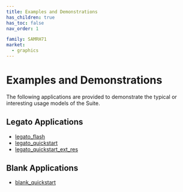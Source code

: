 ```yaml
---
title: Examples and Demonstrations
has_children: true
has_toc: false
nav_order: 1

family: SAMRH71
market:
  - graphics
---
```


# Examples and Demonstrations

The following applications are provided to demonstrate the typical or interesting usage models of the Suite.

## Legato Applications
* [legato_flash](legato_flash/readme.md)
* [legato_quickstart](legato_quickstart/readme.md)
* [legato_quickstart_ext_res](legato_quickstart_ext_res/readme.md)


## Blank Applications
* [blank_quickstart](blank_quickstart/readme.md)
